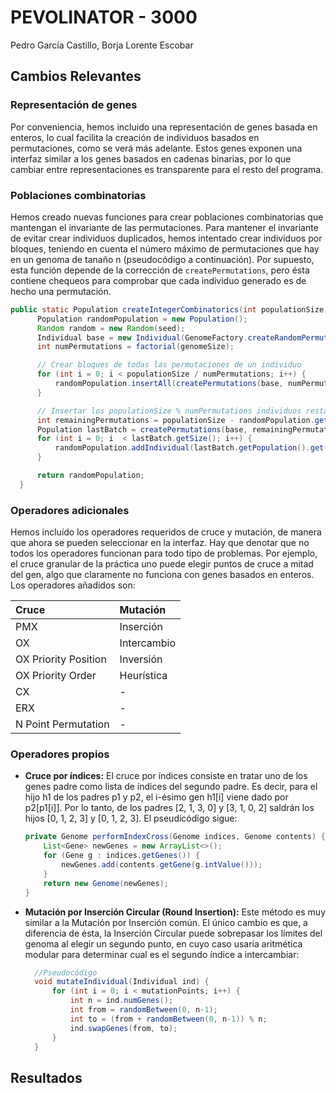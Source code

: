 PEVOLINATOR - 3000
===============
Pedro García Castillo, Borja Lorente Escobar

Cambios Relevantes
---------

### Representación de genes

Por conveniencia, hemos incluido una representación de genes basada en enteros, lo cual facilita la creación de individuos basados en permutaciones, como se verá más adelante. Estos genes exponen una interfaz similar a los genes basados en cadenas binarias, por lo que cambiar entre representaciones es transparente para el resto del programa.

### Poblaciones combinatorias

Hemos creado nuevas funciones para crear poblaciones combinatorias que mantengan el invariante de las permutaciones. Para mantener el invariante de evitar crear individuos duplicados, hemos intentado crear individuos por bloques, teniendo en cuenta el número máximo de permutaciones que hay en un genoma de tanaño n (pseudocódigo a continuación). Por supuesto, esta función depende de la corrección de `createPermutations`, pero ésta contiene chequeos para comprobar que cada individuo generado es de hecho una permutación.

  ```java
  public static Population createIntegerCombinatorics(int populationSize, int genomeSize, int seed, int n) {
        Population randomPopulation = new Population();
        Random random = new Random(seed);
        Individual base = new Individual(GenomeFactory.createRandomPermutation(genomeSize, n, random));
        int numPermutations = factorial(genomeSize);

        // Crear bloques de todas las permutaciones de un individuo
        for (int i = 0; i < populationSize / numPermutations; i++) {
            randomPopulation.insertAll(createPermutations(base, numPermutations));
        }

        // Insertar los populationSize % numPermutations individuos restantes
        int remainingPermutations = populationSize - randomPopulation.getSize();
  	    Population lastBatch = createPermutations(base, remainingPermutations);
  	    for (int i = 0; i  < lastBatch.getSize(); i++) {
  	    	randomPopulation.addIndividual(lastBatch.getPopulation().get(i));
  	    }

        return randomPopulation;
    }
  ```

### Operadores adicionales

Hemos incluído los operadores requeridos de cruce y mutación, de manera que ahora se pueden seleccionar en la interfaz. Hay que denotar que no todos los operadores funcionan para todo tipo de problemas. Por ejemplo, el cruce granular de la práctica uno puede elegir puntos de cruce a mitad del gen, algo que claramente no funciona con genes basados en enteros. Los operadores añadidos son:

| Cruce | Mutación     |
| :------------- | :------------- |
| PMX       | Inserción       |
| OX        | Intercambio       |
| OX Priority Position       | Inversión       |
| OX Priority Order       | Heurística       |
| CX       |    -    |
| ERX       |    -    |
| N Point Permutation       |     -    |


### Operadores propios

- **Cruce por índices:** El cruce por índices consiste en tratar uno de los genes padre como lista de índices del segundo padre. Es decir, para el hijo h1 de los padres p1 y p2, el i-ésimo gen h1[i] viene dado por p2[p1[i]]. Por lo tanto, de los padres [2, 1, 3, 0] y [3, 1, 0, 2] saldrán los hijos [0, 1, 2, 3] y [0, 1, 2, 3]. El pseudicódigo sigue:

  ```java
  private Genome performIndexCross(Genome indices, Genome contents) {
      List<Gene> newGenes = new ArrayList<>();
      for (Gene g : indices.getGenes()) {
          newGenes.add(contents.getGene(g.intValue()));
      }
      return new Genome(newGenes);
  }
  ```

- **Mutación por Inserción Circular (Round Insertion):** Este método es muy similar a la Mutación por Inserción común. El único cambio es que, a diferencia de ésta, la Inserción Circular puede sobrepasar los límites del genoma al elegir un segundo punto, en cuyo caso usaría aritmética modular para determinar cual es el segundo índice a intercambiar:

  ```java
	//Pseudocódigo
	void mutateIndividual(Individual ind) {
		for (int i = 0; i < mutationPoints; i++) {
			int n = ind.numGenes();
			int from = randomBetween(0, n-1);
			int to = (from + randomBetween(0, n-1)) % n;
			ind.swapGenes(from, to);
		}
	}
  ```

Resultados
------------
